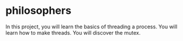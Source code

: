 # philosophers
In this project, you will learn the basics of threading a process. You will
learn how to make threads. You will discover the mutex.
